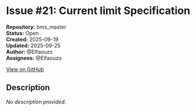 # Issue #21: Current limit Specification

**Repository:** bms_master  
**Status:** Open  
**Created:** 2025-09-19  
**Updated:** 2025-09-25  
**Author:** @Elfaouzo  
**Assignees:** @Elfaouzo  

[View on GitHub](https://github.com/Simtestlab/bms_master/issues/21)

## Description

*No description provided.*